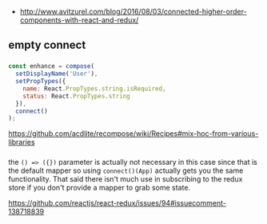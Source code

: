 - http://www.avitzurel.com/blog/2016/08/03/connected-higher-order-components-with-react-and-redux/

## empty connect

###

```javascript
const enhance = compose(
  setDisplayName('User'),
  setPropTypes({
    name: React.PropTypes.string.isRequired,
    status: React.PropTypes.string
  }),
  connect()
);
```

https://github.com/acdlite/recompose/wiki/Recipes#mix-hoc-from-various-libraries

###

the `() => ({})` parameter is actually not necessary in this case since that is the default mapper so using `connect()(App)` actually gets you the same functionality. That said there isn't much use in subscribing to the redux store if you don't provide a mapper to grab some state. 

https://github.com/reactjs/react-redux/issues/94#issuecomment-138718839
